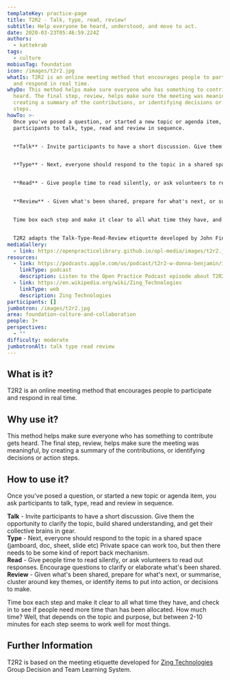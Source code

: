 ```yaml
---
templateKey: practice-page
title: T2R2 - Talk, type, read, review!
subtitle: Help everyone be heard, understood, and move to act.
date: 2020-03-23T05:46:59.224Z
authors:
  - kattekrab
tags:
  - culture
mobiusTag: foundation
icon: /images/t2r2.jpg
whatIs: T2R2 is an online meeting method that encourages people to participate
  and respond in real time.
whyDo: This method helps make sure everyone who has something to contribute gets
  heard. The final step, review, helps make sure the meeting was meaningful, by
  creating a summary of the contributions, or identifying decisions or action
  steps.
howTo: >-
  Once you've posed a question, or started a new topic or agenda item, you ask
  participants to talk, type, read and review in sequence.


  **Talk** - Invite participants to have a short discussion. Give them the opportunity to clarify the topic, build shared understanding, and get their collective brains in gear.


  **Type** - Next, everyone should respond to the topic in a shared space (jamboard, doc, sheet, slide etc) Private space can work too, but then there needs to be some kind of report back mechanism.


  **Read** - Give people time to read silently, or ask volunteers to read out responses. Encourage questions to clarify or elaborate what's been shared.


  **Review** - Given what's been shared, prepare for what's next, or summarise, cluster around key themes, or identify items to put into action, or decisions to make.


  Time box each step and make it clear to all what time they have, and check in to see if people need more time than has been allocated. How much time? Well, that depends on the topic and purpose, but between 2-10 minutes for each step seems to work well for most things.


  T2R2 adapts the Talk-Type-Read-Review etiquette developed by John Findlay intended to help people use the Zing team learning and meeting system.
mediaGallery:
  - link: https://openpracticelibrary.github.io/opl-media/images/t2r2.jpg
resources:
  - link: https://podcasts.apple.com/us/podcast/t2r2-w-donna-benjamin/id1501715186?i=1000482347700
    linkType: podcast
    description: Listen to the Open Practice Podcast episode about T2R2!
  - link: https://en.wikipedia.org/wiki/Zing_Technologies
    linkType: web
    description: Zing Technologies
participants: []
jumbotron: /images/t2r2.jpg
area: foundation-culture-and-collaboration
people: 3+
perspectives:
  - ""
difficulty: moderate
jumbotronAlt: talk type read review
---
```

## What is it?

T2R2 is an online meeting method that encourages people to participate and respond in real time. 

## Why use it?

This method helps make sure everyone who has something to contribute gets heard. The final step, review, helps make sure the meeting was meaningful, by creating a summary of the contributions, or identifying decisions or action steps.

## How to use it?

Once you've posed a question, or started a new topic or agenda item, you ask participants to talk, type, read and review in sequence. 

**Talk** - Invite participants to have a short discussion. Give them the opportunity to clarify the topic, build shared understanding, and get their collective brains in gear.\
**Type** - Next, everyone should respond to the topic in a shared space (jamboard, doc, sheet, slide etc) Private space can work too, but then there needs to be some kind of report back mechanism.\
**Read** - Give people time to read silently, or ask volunteers to read out responses. Encourage questions to clarify or elaborate what's been shared.\
**Review** - Given what's been shared, prepare for what's next, or summarise, cluster around key themes, or identify items to put into action, or decisions to make.

Time box each step and make it clear to all what time they have, and check in to see if people need more time than has been allocated. How much time? Well, that depends on the topic and purpose, but between 2-10 minutes for each step seems to work well for most things.

## Further Information

T2R2 is based on the meeting etiquette developed for [Zing Technologies](https://en.wikipedia.org/wiki/Zing_Technologies) Group Decision and Team Learning System.